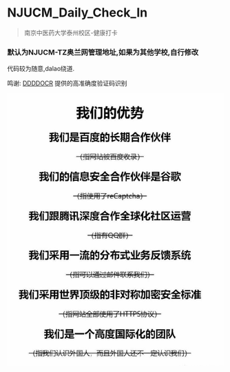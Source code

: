 # NJUCM_Daily_Check_In
> 南京中医药大学泰州校区-健康打卡

### 默认为NJUCM-TZ奥兰网管理地址,如果为其他学校,自行修改

代码较为随意,dalao绕道.

鸣谢: [DDDDOCR](https://github.com/sml2h3/ddddocr)   提供的高准确度验证码识别

![](./imgs/1.jpg)

